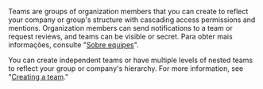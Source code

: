 Teams are groups of organization members that you can create to reflect your company or group's structure with cascading access permissions and mentions. Organization members can send notifications to a team or request reviews, and teams can be visible or secret. Para obter mais informações, consulte "[Sobre equipes](/organizations/organizing-members-into-teams/about-teams)".

You can create independent teams or have multiple levels of nested teams to reflect your group or company's hierarchy. For more information, see "[Creating a team](/organizations/organizing-members-into-teams/creating-a-team)."
